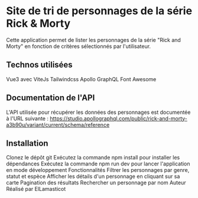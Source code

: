 # Site de tri de personnages de la série Rick & Morty
Cette application permet de lister les personnages de la série "Rick and Morty" en fonction de critères sélectionnés par l'utilisateur.

## Technos utilisées
Vue3 avec ViteJs
Tailwindcss
Apollo GraphQL
Font Awesome
## Documentation de l'API
L'API utilisée pour récupérer les données des personnages est documentée à l'URL suivante : https://studio.apollographql.com/public/rick-and-morty-a3b90u/variant/current/schema/reference

## Installation
Clonez le dépôt git
Exécutez la commande npm install pour installer les dépendances
Exécutez la commande npm run dev pour lancer l'application en mode développement
Fonctionnalités
Filtrer les personnages par genre, statut et espèce
Afficher les détails d'un personnage en cliquant sur sa carte
Pagination des résultats
Rechercher un personnage par nom
Auteur
Réalisé par ElLamasticot

